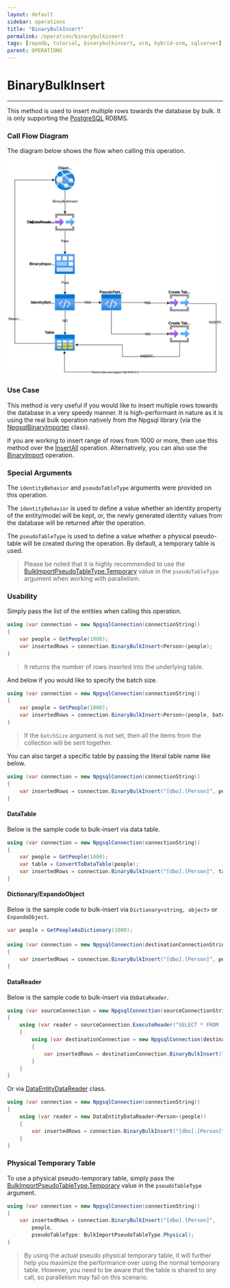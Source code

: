 ```yaml
---
layout: default
sidebar: operations
title: "BinaryBulkInsert"
permalink: /operation/binarybulkinsert
tags: [repodb, tutorial, binarybulkinsert, orm, hybrid-orm, sqlserver]
parent: OPERATIONS
---
```


# BinaryBulkInsert

---

This method is used to insert multiple rows towards the database by bulk. It is only supporting the [PostgreSQL](https://www.nuget.org/packages/RepoDb.PostgreSql.BulkOperations) RDBMS.

### Call Flow Diagram

The diagram below shows the flow when calling this operation.

<img src="../../assets/images/site/binarybulkinsert.svg" />

### Use Case

This method is very useful if you would like to insert multiple rows towards the database in a very speedy manner. It is high-performant in nature as it is using the real bulk operation natively from the Npgsql library (via the [NpgsqlBinaryImporter](https://www.npgsql.org/doc/api/Npgsql.NpgsqlBinaryImporter.html) class).

If you are working to insert range of rows from 1000 or more, then use this method over the [InsertAll](/operation/insertall) operation. Alternatively, you can also use the [BinaryImport](/operation/binaryimport) operation.

### Special Arguments

The `identityBehavior` and `pseudoTableType` arguments were provided on this operation.

The `identityBehavior` is used to define a value whether an identity property of the entity/model will be kept, or, the newly generated identity values from the database will be returned after the operation. 

The `pseudoTableType` is used to define a value whether a physical pseudo-table will be created during the operation. By default, a temporary table is used.

> Please be noted that it is highly recommended to use the [BulkImportPseudoTableType.Temporary](/enumerations/bulkimportpseudotabletype#temporary) value in the `pseudoTableType` argument when working with parallelism.

### Usability

Simply pass the list of the entities when calling this operation.

```csharp
using (var connection = new NpgsqlConnection(connectionString))
{
    var people = GetPeople(1000);
    var insertedRows = connection.BinaryBulkInsert<Person>(people);
}
```

> It returns the number of rows inserted into the underlying table.

And below if you would like to specify the batch size.

```csharp
using (var connection = new NpgsqlConnection(connectionString))
{
    var people = GetPeople(1000);
    var insertedRows = connection.BinaryBulkInsert<Person>(people, batchSize: 100);
}
```

> If the `batchSize` argument is not set, then all the items from the collection will be sent together.

You can also target a specific table by passing the literal table name like below.

```csharp
using (var connection = new NpgsqlConnection(connectionString))
{
    var insertedRows = connection.BinaryBulkInsert("[dbo].[Person]", people);
}
```

#### DataTable

Below is the sample code to bulk-insert via data table.

```csharp
using (var connection = new NpgsqlConnection(connectionString))
{
    var people = GetPeople(1000);
    var table = ConvertToDataTable(people);
    var insertedRows = connection.BinaryBulkInsert("[dbo].[Person]", table);
}
```

#### Dictionary/ExpandoObject

Below is the sample code to bulk-insert via `Dictionary<string, object>` or `ExpandoObject`.

```csharp
var people = GetPeopleAsDictionary(1000);

using (var connection = new NpgsqlConnection(destinationConnectionString))
{
    var insertedRows = connection.BinaryBulkInsert("[dbo].[Person]", people);
}
```

#### DataReader

Below is the sample code to bulk-insert via `DbDataReader`.

```csharp
using (var sourceConnection = new NpgsqlConnection(sourceConnectionString))
{
    using (var reader = sourceConnection.ExecuteReader("SELECT * FROM [dbo].[Person];"))
    {
        using (var destinationConnection = new NpgsqlConnection(destinationConnectionString))
        {
            var insertedRows = destinationConnection.BinaryBulkInsert("[dbo].[Person]", reader);
        }
    }
}
```

Or via [DataEntityDataReader](/class/dataentitydatareader) class.

```csharp
using (var connection = new NpgsqlConnection(connectionString))
{
    using (var reader = new DataEntityDataReader<Person>(people))
    {
        var insertedRows = connection.BinaryBulkInsert("[dbo].[Person]", reader);
    }
}
```

### Physical Temporary Table

To use a physical pseudo-temporary table, simply pass the [BulkImportPseudoTableType.Temporary](/enumerations/bulkimportpseudotabletype#physical) value in the `pseudoTableType` argument.

```csharp
using (var connection = new NpgsqlConnection(connectionString))
{
    var insertedRows = connection.BinaryBulkInsert("[dbo].[Person]",
        people,
        pseudoTableType: BulkImportPseudoTableType.Physical);
}
```

> By using the actual pseudo physical temporary table, it will further help you maximize the performance over using the normal temporary table. However, you need to be aware that the table is shared to any call, so parallelism may fail on this scenario.

